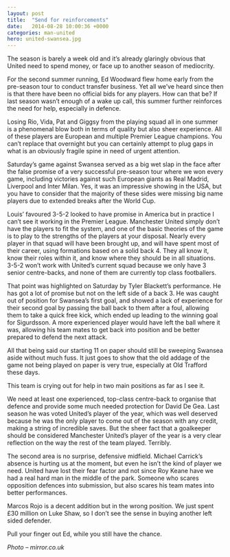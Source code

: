 ```yaml
---
layout: post
title:  "Send for reinforcements"
date:   2014-08-28 10:00:36 +0000
categories: man-united
hero: united-swansea.jpg
---
```


The season is barely a week old and it’s already glaringly obvious that United need to spend money, or face up to another season of mediocrity.

For the second summer running, Ed Woodward flew home early from the pre-season tour to conduct transfer business. Yet all we’ve heard since then is that there have been no official bids for any players. How can that be? If last season wasn’t enough of a wake up call, this summer further reinforces the need for help, especially in defence.

Losing Rio, Vida, Pat and Giggsy from the playing squad all in one summer is a phenomenal blow both in terms of quality but also sheer experience. All of these players are European and multiple Premier League champions. You can’t replace that overnight but you can certainly attempt to plug gaps in what is an obviously fragile spine in need of urgent attention.

Saturday’s game against Swansea served as a big wet slap in the face after the false promise of a very successful pre-season tour where we won every game, including victories against such European giants as Real Madrid, Liverpool and Inter Milan. Yes, it was an impressive showing in the USA, but you have to consider that the majority of these sides were missing big name players due to extended breaks after the World Cup.

Louis’ favoured 3-5-2 looked to have promise in America but in practice I can’t see it working in the Premier League. Manchester United simply don’t have the players to fit the system, and one of the basic theories of the game is to play to the strengths of the players at your disposal. Nearly every player in that squad will have been brought up, and will have spent most of their career, using formations based on a solid back 4. They all know it, know their roles within it, and know where they should be in all situations. 3-5-2 won’t work with United’s current squad because we only have 3 senior centre-backs, and none of them are currently top class footballers.

That point was highlighted on Saturday by Tyler Blackett’s performance. He has got a lot of promise but not on the left side of a back 3. He was caught out of position for Swansea’s first goal, and showed a lack of experience for their second goal by passing the ball back to them after a foul, allowing them to take a quick free kick, which ended up leading to the winning goal for Sigurdsson. A more experienced player would have left the ball where it was, allowing his team mates to get back into position and be better prepared to defend the next attack.

All that being said our starting 11 on paper should still be sweeping Swansea aside without much fuss. It just goes to show that the old addage of the game not being played on paper is very true, especially at Old Trafford these days.

This team is crying out for help in two main positions as far as I see it.

We need at least one experienced, top-class centre-back to organise that defence and provide some much needed protection for David De Gea. Last season he was voted United’s player of the year, which was well deserved because he was the only player to come out of the season with any credit, making a string of incredible saves. But the sheer fact that a goalkeeper should be considered Manchester United’s player of the year is a very clear reflection on the way the rest of the team played. Terribly.

The second area is no surprise, defensive midfield. Michael Carrick’s absence is hurting us at the moment, but even he isn’t the kind of player we need. United have lost their fear factor and not since Roy Keane have we had a real hard man in the middle of the park. Someone who scares opposition defences into submission, but also scares his team mates into better performances.

Marcos Rojo is a decent addition but in the wrong position. We just spent £30 million on Luke Shaw, so I don’t see the sense in buying another left sided defender.

Pull your finger out Ed, while you still have the chance.

_Photo – mirror.co.uk_